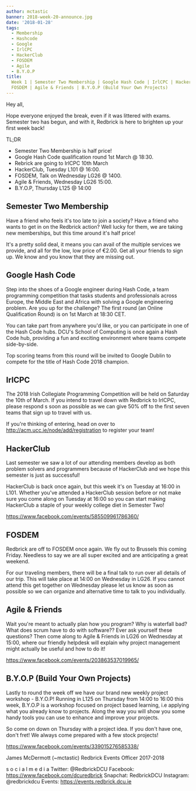 ```yaml
---
author: mctastic
banner: 2018-week-20-announce.jpg
date: '2018-01-28'
tags:
  - Membership
  - Hashcode
  - Google
  - IrlCPC
  - HackerClub
  - FOSDEM
  - Agile
  - B.Y.O.P
title:
  Week 1 | Semester Two Membership | Google Hash Code | IrlCPC | HackerClub |
  FOSDEM | Agile & Friends | B.Y.O.P (Build Your Own Projects)
---
```


Hey all,

Hope everyone enjoyed the break, even if it was littered with exams. Semester
two has begun, and with it, Redbrick is here to brighten up your first week
back!

TL;DR

- Semester Two Membership is half price!
- Google Hash Code qualification round 1st March @ 18:30.
- Rebrick are going to IrlCPC 10th March
- HackerClub, Tuesday L101 @ 16:00.
- FOSDEM, Talk on Wednesday LG26 @ 1400.
- Agile & Friends, Wednesday LG26 15:00.
- B.Y.O.P, Thursday L125 @ 14:00

 <!-- more -->

## Semester Two Membership

Have a friend who feels it's too late to join a society? Have a friend who wants
to get in on the Redbrick action? Well lucky for them, we are taking new
memberships, but this time around it's half price!

It's a pretty solid deal, it means you can avail of the multiple services we
provide, and all for the low, low price of €2.00. Get all your friends to sign
up. We know and you know that they are missing out.

## Google Hash Code

Step into the shoes of a Google engineer during Hash Code, a team programming
competition that tasks students and professionals across Europe, the Middle East
and Africa with solving a Google engineering problem. Are you up for the
challenge? The first round (an Online Qualification Round) is on 1st March at
18:30 CET.

You can take part from anywhere you'd like, or you can participate in one of the
Hash Code hubs. DCU's School of Computing is once again a Hash Code hub,
providing a fun and exciting environment where teams compete side-by-side.

Top scoring teams from this round will be invited to Google Dublin to compete
for the title of Hash Code 2018 champion.

## IrlCPC

The 2018 Irish Collegiate Programming Competition will be held on Saturday the
10th of March. If you intend to travel down with Redbrick to IrlCPC, please
respond s soon as possible as we can give 50% off to the first seven teams that
sign up to travel with us.

If you're thinking of entering, head on over to
http://acm.ucc.ie/node/add/registration to register your team!

## HackerClub

Last semester we saw a lot of our attending members develop as both problem
solvers and programmers because of HackerClub and we hope this semester is just
as successful!

HackerClub is back once again, but this week it's on Tuesday at 16:00 in L101.
Whether you've attended a HackerClub session before or not make sure you come
along on Tuesday at 16:00 so you can start making HackerClub a staple of your
weekly college diet in Semester Two!

https://www.facebook.com/events/585509961786360/

## FOSDEM

Redbrick are off to FOSDEM once again. We fly out to Brussels this coming
Friday. Needless to say we are all super excited and are anticipating a great
weekend.

For our traveling members, there will be a final talk to run over all details of
our trip. This will take place at 14:00 on Wednesday in LG26. If you cannot
attend this get together on Wednesday please let us know as soon as possible so
we can organize and alternative time to talk to you individually.

## Agile & Friends

Wait you're meant to actually plan how you program? Why is waterfall bad? What
does scrum have to do with software?? Ever ask yourself these questions? Then
come along to Agile & Friends in LG26 on Wednesday at 15:00, where our friendly
helpdesk will explain why project management might actually be useful and how to
do it!

https://www.facebook.com/events/203863537019965/

## B.Y.O.P (Build Your Own Projects)

Lastly to round the week off we have our brand new weekly project workshop -
B.Y.O.P! Running in L125 on Thursday from 14:00 to 16:00 this week, B.Y.O.P is a
workshop focused on project based learning, i.e applying what you already know
to projects. Along the way you will show you some handy tools you can use to
enhance and improve your projects.

So come on down on Thursday with a project idea. If you don't have one, don't
fret! We always come prepared with a few stock projects!

https://www.facebook.com/events/339015276585338/

James McDermott (~mctastic) Redbrick Events Officer 2017-2018

s o c i a l m e d i a Twitter: @RedbrickDCU Facebook:
https://www.facebook.com/dcuredbrick Snapchat: RedbrickDCU Instagram:
@redbrickdcu Events: https://events.redbrick.dcu.ie

